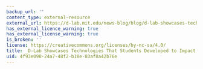 ```yaml
---
backup_url: ''
content_type: external-resource
external_url: https://d-lab.mit.edu/news-blog/blog/d-lab-showcases-technologies-students-developed-impact-our-world
has_external_licence_warning: true
has_external_license_warning: true
is_broken: ''
license: https://creativecommons.org/licenses/by-nc-sa/4.0/
title: _D-Lab Showcases Technologies That Students Developed to Impact Our World_
uid: 4f93e098-24a7-48f2-b18e-83af8a42b76e
---
```

